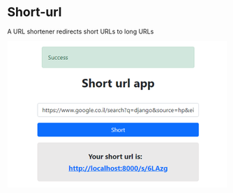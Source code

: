 # Short-url
A URL shortener redirects short URLs to long URLs

![pici](https://github.com/aviv-b/short-url/blob/main/screenshots/success.PNG)






